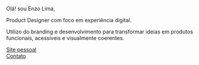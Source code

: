 Olá! sou Enzo Lima,

Product Designer com foco em experiência digital.

Utilizo do branding e desenvolvimento para transformar ideias em produtos funcionais, acessíveis e visualmente coerentes.

[Site pessoal](https://www.thenzolima.com.br/)<br>[Contato](mailto:contato@thenzolima.com.br)
